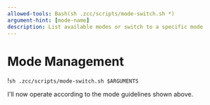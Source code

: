 ```yaml
---
allowed-tools: Bash(sh .zcc/scripts/mode-switch.sh *)
argument-hint: [mode-name]
description: List available modes or switch to a specific mode
---
```

# Mode Management

!`sh .zcc/scripts/mode-switch.sh $ARGUMENTS`



I'll now operate according to the mode guidelines shown above.